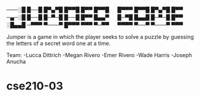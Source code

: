 

───░█ █──█ █▀▄▀█ █▀▀█ █▀▀ █▀▀█ 　 █▀▀▀ █▀▀█ █▀▄▀█ █▀▀ 
─▄─░█ █──█ █─▀─█ █──█ █▀▀ █▄▄▀ 　 █─▀█ █▄▄█ █─▀─█ █▀▀ 
░█▄▄█ ─▀▀▀ ▀───▀ █▀▀▀ ▀▀▀ ▀─▀▀ 　 ▀▀▀▀ ▀──▀ ▀───▀ ▀▀▀

Jumper is a game in which the player seeks to solve a puzzle by guessing the letters of a secret word one at a time.

Team: -Lucca Dittrich
       -Megan Rivero
       -Emer Rivero
       -Wade Harris
       -Joseph Anucha

# cse210-03
